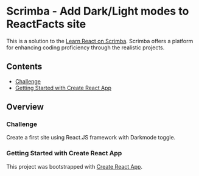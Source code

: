 # Scrimba - Add Dark/Light modes to ReactFacts site

This is a solution to the [Learn React on Scrimba](https://scrimba.com/learn/learnreact). Scrimba offers a platform for enhancing coding proficiency through the realistic projects.

## Contents

- [Challenge](#challenge)
- [Getting Started with Create React App](#getting-started-with-create-react-app)

## Overview

### Challenge

Create a first site using React.JS framework with Darkmode toggle.

### Getting Started with Create React App

This project was bootstrapped with [Create React App](https://github.com/facebook/create-react-app).